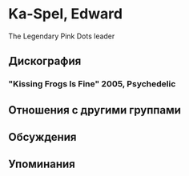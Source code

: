 # Ka-Spel, Edward

The Legendary Pink Dots leader

## Дискография

### "Kissing Frogs Is Fine" 2005, Psychedelic




## Отношения с другими группами


## Обсуждения


## Упоминания

